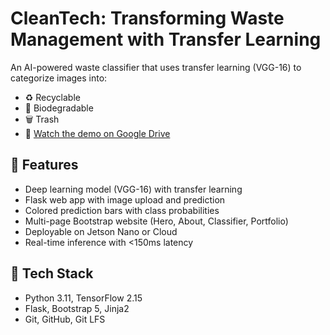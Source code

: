 ﻿# CleanTech: Transforming Waste Management with Transfer Learning

An AI-powered waste classifier that uses transfer learning (VGG-16) to categorize images into:

- ♻️ Recyclable
- 🌿 Biodegradable
- 🗑️ Trash
- 🎥 [Watch the demo on Google Drive](https://drive.google.com/file/d/1kYdxJ16HxezqcPAgq2CRMqVlRp60x4b4/view?usp=drive_link)


## 🚀 Features

- Deep learning model (VGG-16) with transfer learning
- Flask web app with image upload and prediction
- Colored prediction bars with class probabilities
- Multi-page Bootstrap website (Hero, About, Classifier, Portfolio)
- Deployable on Jetson Nano or Cloud
- Real-time inference with <150ms latency

## 🧠 Tech Stack

- Python 3.11, TensorFlow 2.15
- Flask, Bootstrap 5, Jinja2
- Git, GitHub, Git LFS



